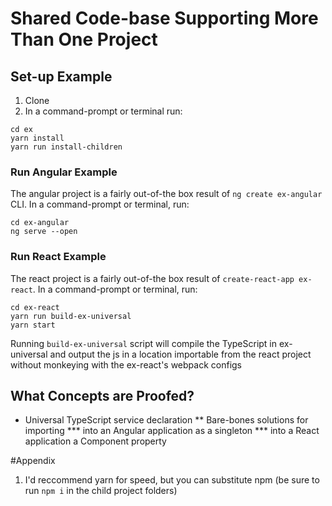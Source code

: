 # Shared Code-base Supporting More Than One Project
## Set-up Example
 1. Clone
 2. In a command-prompt or terminal run:
```
cd ex
yarn install
yarn run install-children
```

### Run Angular Example
The angular project is a fairly out-of-the box result of `ng create ex-angular` CLI.
In a command-prompt or terminal, run:
```
cd ex-angular
ng serve --open
```

### Run React Example
The react project is a fairly out-of-the box result of `create-react-app ex-react`.
In a command-prompt or terminal, run:
```
cd ex-react
yarn run build-ex-universal
yarn start
```
Running `build-ex-universal` script will compile the TypeScript in ex-universal and output the js in a location importable from the react project without monkeying with the ex-react's webpack configs

## What Concepts are Proofed?
* Universal TypeScript service declaration
** Bare-bones solutions for importing
*** into an Angular application as a singleton
*** into a React application a Component property

#Appendix
1. I'd reccommend yarn for speed, but you can substitute npm (be sure to run `npm i` in the child project folders)